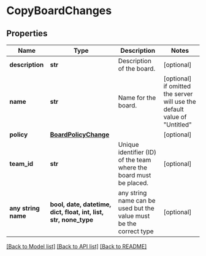 # CopyBoardChanges


## Properties
Name | Type | Description | Notes
------------ | ------------- | ------------- | -------------
**description** | **str** | Description of the board. | [optional] 
**name** | **str** | Name for the board. | [optional]  if omitted the server will use the default value of "Untitled"
**policy** | [**BoardPolicyChange**](BoardPolicyChange.md) |  | [optional] 
**team_id** | **str** | Unique identifier (ID) of the team where the board must be placed. | [optional] 
**any string name** | **bool, date, datetime, dict, float, int, list, str, none_type** | any string name can be used but the value must be the correct type | [optional]

[[Back to Model list]](../README.md#documentation-for-models) [[Back to API list]](../README.md#documentation-for-api-endpoints) [[Back to README]](../README.md)


